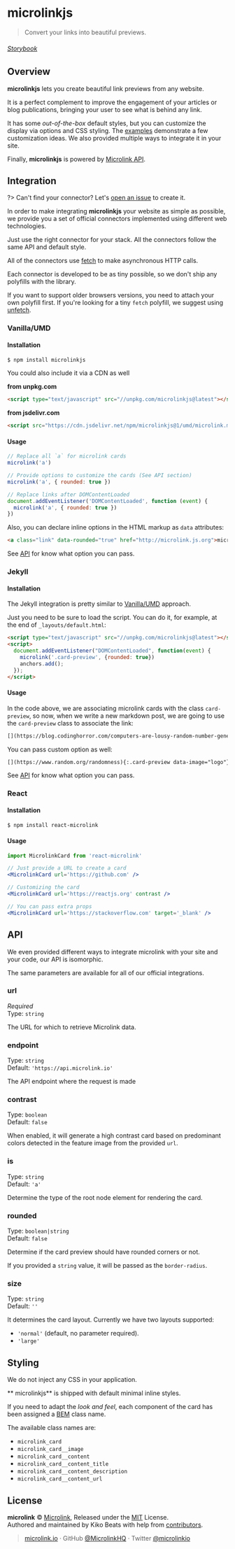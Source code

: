 # microlinkjs

> Convert your links into beautiful previews.

###### [Storybook](https://microlink-storybook.netlify.com)

## Overview

**microlinkjs** lets you create beautiful link previews from any website.

It is a perfect complement to improve the engagement of your articles or blog publications, bringing your user to see what is behind any link.

It has some *out-of-the-box* default styles, but you can customize the display via options and CSS styling. The [examples](/examples) demonstrate a few customization ideas. We also provided multiple ways to integrate it in your site.

Finally, **microlinkjs** is powered by [Microlink API](https://docs.microlink.io).

## Integration

?> Can't find your connector? Let's [open an issue](https://github.com/microlinkhq/microlinkjs/issues) to create it.

In order to make integrating **microlinkjs** your website as simple as possible, we provide you a set of official connectors implemented using different web technologies.

Just use the right connector for your stack. All the connectors follow the same API and default style.

All of the connectors use [fetch](https://developer.mozilla.org/es/docs/Web/API/Fetch_API) to make asynchronous HTTP calls.

Each connector is developed to be as tiny possible, so we don't ship any polyfills with the library.

If you want to support older browsers versions, you need to attach your own polyfill first. If you're looking for a tiny `fetch` polyfill, we suggest using [unfetch](https://github.com/developit/unfetch).

### Vanilla/UMD

#### Installation

```sh
$ npm install microlinkjs
```

You could also include it via a CDN as well

**from unpkg.com**

```html
<script type="text/javascript" src="//unpkg.com/microlinkjs@latest"></script>
```

**from jsdelivr.com**

```html
<script src="https://cdn.jsdelivr.net/npm/microlinkjs@1/umd/microlink.min.js"></script>
```

#### Usage

```js
// Replace all `a` for microlink cards
microlink('a')

// Provide options to customize the cards (See API section)
microlink('a', { rounded: true })

// Replace links after DOMContentLoaded
document.addEventListener('DOMContentLoaded', function (event) {
  microlink('a', { rounded: true })
})
```

Also, you can declare inline options in the HTML markup as `data` attributes:

```html
<a class="link" data-rounded="true" href="http://microlink.js.org">microlink.js.org</a>
```

See [API](#API) for know what option you can pass.

### Jekyll

#### Installation

The Jekyll integration is pretty similar to [Vanilla/UMD](#vanillaumd) approach.

Just you need to be sure to load the script. You can do it, for example, at the end of `_layouts/default.html`:

```html
<script type="text/javascript" src="//unpkg.com/microlinkjs@latest"></script>
<script>
  document.addEventListener("DOMContentLoaded", function(event) {
    microlink('.card-preview', {rounded: true})
    anchors.add();
  });
</script>
```

#### Usage

In the code above, we are associating microlink cards with the class `card-preview`, so now, when we write a new markdown post, we are going to use the `card-preview` class to associate the link:

```md
[](https://blog.codinghorror.com/computers-are-lousy-random-number-generators){:.card-preview}
```

You can pass custom option as well:

```md
[](https://www.random.org/randomness){:.card-preview data-image="logo"}
```

See [API](#API) for know what option you can pass.

### React

#### Installation

```sh
$ npm install react-microlink
```

#### Usage

```jsx
import MicrolinkCard from 'react-microlink'

// Just provide a URL to create a card
<MicrolinkCard url='https://github.com' />

// Customizing the card
<MicrolinkCard url='https://reactjs.org' contrast />

// You can pass extra props
<MicrolinkCard url='https://stackoverflow.com' target='_blank' />
```

## API

We even provided different ways to integrate microlink with your site and your code, our API is isomorphic.

The same parameters are available for all of our official integrations.

### url

*Required*<br>
Type: `string`

The URL for which to retrieve Microlink data.

### endpoint

Type: `string`<br>
Default: `'https://api.microlink.io'`

The API endpoint where the request is made

### contrast

Type: `boolean`<br>
Default: `false`

When enabled, it will generate a high contrast card based on predominant colors detected in the feature image from the provided `url`.

### is

Type: `string`<br>
Default: `'a'`

Determine the type of the root node element for rendering the card.

### rounded

Type: `boolean|string`<br>
Default: `false`

Determine if the card preview should have rounded corners or not.

If you provided a `string` value, it will be passed as the `border-radius`.

### size

Type: `string`<br>
Default: `''`

It determines the card layout. Currently we have two layouts supported:

- `'normal'` (default, no parameter required).
- `'large'`

## Styling

We do not inject any CSS in your application.

** microlinkjs** is shipped with default minimal inline styles.

If you need to adapt the *look and feel*, each component of the card has been assigned a [BEM](http://getbem.com/introduction) class name.

The available class names are:

- `microlink_card`
- `microlink_card__image`
- `microlink_card__content`
- `microlink_card__content_title`
- `microlink_card__content_description`
- `microlink_card__content_url`

## License

**microlink** © [Microlink](https://microlink.io), Released under the [MIT](https://github.com/microlinkhq/microlinkjs/blob/master/LICENSE.md) License.<br>
Authored and maintained by Kiko Beats with help from [contributors](https://github.com/microlinkhq/microlinkjs/contributors).

> [microlink.io](https://microlink.io) · GitHub [@MicrolinkHQ](https://github.com/microlinkhq) · Twitter [@microlinkio](https://twitter.com/microlinkio)
